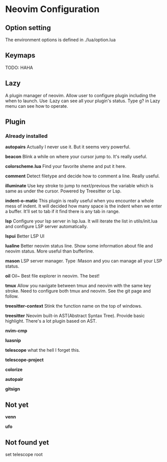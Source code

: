 # Neovim Configuration

## Option setting

The environment options is defined in ./lua/option.lua

## Keymaps

TODO: HAHA

## Lazy

A plugin manager of neovim. Allow user to configure plugin including the when to launch.
Use :Lazy can see all your plugin's status. Type g? in Lazy menu can see how to operate.

## Plugin

### Already installed

**autopairs**
Actually I never use it. But it seems very powerful.

**beacon**
Blink a while on where your cursor jump to. It's really useful.

**colorscheme.lua**
Find your favorite sheme and put it here.

**comment**
Detect filetype and decide how to comment a line. Really useful.

**illuminate**
Use key stroke to jump to next/previous the variable which is same as under the cursor.
Powered by Treesitter or Lsp.

**indent-o-matic**
This plugin is really useful when you encounter a whole mess of indent. It will decided
how many space is the indent when we enter a buffer.
It'll set to tab if it find there is any tab in range.

**lsp**
Configure your lsp server in lsp.lua. It will iterate the list in utils/init.lua and configure LSP server automatically.

**lspui**
Better LSP UI

**lualine**
Better neovim status line. Show some information about file and neovim status.
More useful than bufferline.

**mason**
LSP server manager. Type :Mason and you can manage all your LSP status.

**oil**
Oil\~ Best file explorer in neovim. The best!

**tmux**
Allow you navigate between tmux and neovim with the same key stroke.
Need to configure both tmux and neovim. See the git page and follow.

**treesitter-context**
Stink the function name on the top of windows.

**treesitter**
Neovim built-in AST(Abstract Syntax Tree). Provide basic highlight. There's a lot plugin based on AST.

**nvim-cmp**

**luasnip**

**telescope**
what the hell I forget this.

**telescope-project**

**colorize**

**autopair**

**gitsign**
## Not yet
**venn**

**ufo**

## Not found yet
set telescope root
